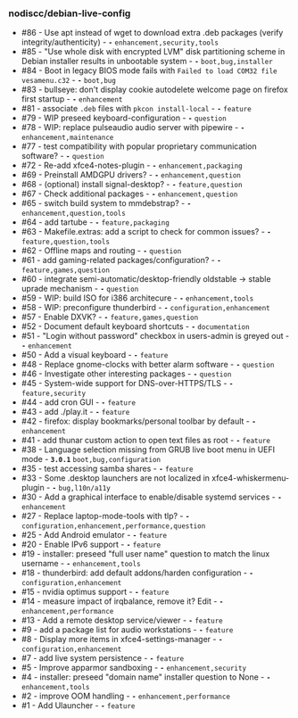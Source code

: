 <!-- This file is automatically generated by "make update_todo" -->

### nodiscc/debian-live-config

- #86 - Use apt instead of wget to download extra .deb packages (verify integrity/authenticity) - **`-`** `enhancement,security,tools`
- #85 - "Use whole disk with encrypted LVM" disk partitioning scheme in Debian installer results in unbootable system - **`-`** `boot,bug,installer`
- #84 - Boot in legacy BIOS mode fails with `Failed to load COM32 file vesamenu.c32` - **`-`** `boot,bug`
- #83 - bullseye: don't display cookie autodelete welcome page on firefox first startup - **`-`** `enhancement`
- #81 - associate `.deb` files with `pkcon install-local` - **`-`** `feature`
- #79 - WIP preseed keyboard-configuration - **`-`** `question`
- #78 - WIP: replace pulseaudio audio server with pipewire - **`-`** `enhancement,maintenance`
- #77 - test compatibility with popular proprietary communication software? - **`-`** `question`
- #72 - Re-add xfce4-notes-plugin - **`-`** `enhancement,packaging`
- #69 - Preinstall AMDGPU drivers? - **`-`** `enhancement,question`
- #68 - (optional) install signal-desktop? - **`-`** `feature,question`
- #67 - Check additional packages - **`-`** `enhancement,question`
- #65 - switch build system to mmdebstrap? - **`-`** `enhancement,question,tools`
- #64 - add tartube - **`-`** `feature,packaging`
- #63 - Makefile.extras: add a script to check for common issues? - **`-`** `feature,question,tools`
- #62 - Offline maps and routing - **`-`** `question`
- #61 - add gaming-related packages/configuration? - **`-`** `feature,games,question`
- #60 - integrate semi-automatic/desktop-friendly oldstable -> stable uprade mechanism - **`-`** `question`
- #59 - WIP: build ISO for i386 architecure - **`-`** `enhancement,tools`
- #58 - WIP: preconfigure thunderbird - **`-`** `configuration,enhancement`
- #57 - Enable DXVK? - **`-`** `feature,games,question`
- #52 - Document default keyboard shortcuts - **`-`** `documentation`
- #51 - "Login without password" checkbox in users-admin is greyed out - **`-`** `enhancement`
- #50 - Add a visual keyboard - **`-`** `feature`
- #48 - Replace gnome-clocks with better alarm software - **`-`** `question`
- #46 - Investigate other interesting packages - **`-`** `question`
- #45 - System-wide support for DNS-over-HTTPS/TLS - **`-`** `feature,security`
- #44 - add cron GUI - **`-`** `feature`
- #43 - add ./play.it - **`-`** `feature`
- #42 - firefox: display bookmarks/personal toolbar by default - **`-`** `enhancement`
- #41 - add thunar custom action to open text files as root - **`-`** `feature`
- #38 - Language selection missing from GRUB live boot menu in UEFI mode - **`3.0.1`** `boot,bug,configuration`
- #35 - test accessing samba shares - **`-`** `feature`
- #33 - Some .desktop launchers are not localized in xfce4-whiskermenu-plugin - **`-`** `bug,l10n/a11y`
- #30 - Add a graphical interface to enable/disable systemd services - **`-`** `enhancement`
- #27 - Replace laptop-mode-tools with tlp? - **`-`** `configuration,enhancement,performance,question`
- #25 - Add Android emulator - **`-`** `feature`
- #20 - Enable IPv6 support - **`-`** `feature`
- #19 - installer: preseed "full user name" question to match the linux username - **`-`** `enhancement,tools`
- #18 - thunderbird: add default addons/harden configuration - **`-`** `configuration,enhancement`
- #15 - nvidia optimus support - **`-`** `feature`
- #14 - measure impact of irqbalance, remove it? Edit - **`-`** `enhancement,performance`
- #13 - Add a remote desktop service/viewer - **`-`** `feature`
- #9 - add a package list for audio workstations - **`-`** `feature`
- #8 - Display more items in xfce4-settings-manager - **`-`** `configuration,enhancement`
- #7 - add live system persistence - **`-`** `feature`
- #5 - Improve apparmor sandboxing - **`-`** `enhancement,security`
- #4 - installer: preseed "domain name" installer question to None - **`-`** `enhancement,tools`
- #2 - improve OOM handling - **`-`** `enhancement,performance`
- #1 - Add Ulauncher - **`-`** `feature`
